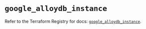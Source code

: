 # `google_alloydb_instance`

Refer to the Terraform Registry for docs: [`google_alloydb_instance`](https://registry.terraform.io/providers/hashicorp/google/6.20.0/docs/resources/alloydb_instance).
